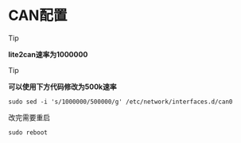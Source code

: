 # CAN配置

> [!TIP]
> **lite2can速率为1000000**

> [!TIP]
> **可以使用下方代码修改为500k速率**

```
sudo sed -i 's/1000000/500000/g' /etc/network/interfaces.d/can0
```

改完需要重启

```
sudo reboot
```

